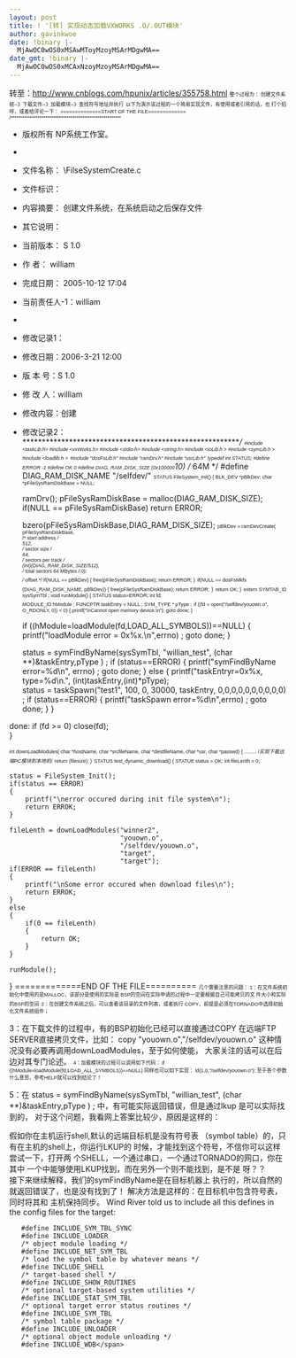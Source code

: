 ```yaml
---
layout: post
title: ! '[转] 实现动态加载VXWORKS .O/.OUT模块'
author: gavinkwoe
date: !binary |-
  MjAwOC0wOS0xMSAwMToyMzoyMSArMDgwMA==
date_gmt: !binary |-
  MjAwOC0wOS0xMCAxNzoyMzoyMSArMDgwMA==
---
```

转至：<a href="http://www.cnblogs.com/hpunix/articles/355758.html">http://www.cnblogs.com/hpunix/articles/355758.html</a>
<span style="font-family: Arial; font-size: xx-small;">整个过程为：
创建文件系统--》下载文件--》加载模块--》查找符号地址并执行</span>
<span style="font-family: Arial; font-size: xx-small;">以下为演示该过程的一个简易实现文件，有使用或者引用的话，也
打个招呼，或者给评论一下：
==============START OF THE FILE=============
/*********************************************************
 * 版权所有 NP系统工作室。
 * 
 * 文件名称：    \FilseSystemCreate.c
 * 文件标识：    
 * 内容摘要：    创建文件系统，在系统启动之后保存文件
 * 其它说明： 
 * 当前版本：    S 1.0
 * 作    者：    william
 * 完成日期：    2005-10-12 17:04
 * 当前责任人-1：william
 *
 * 修改记录1：   
 *    修改日期：2006-3-21 12:00
 *    版 本 号：S 1.0
 *    修 改 人：william
 *    修改内容：创建 
 * 修改记录2：
 **********************************************************/</span>
<span style="font-family: Arial; font-size: xx-small;">#include <taskLib.h>
#include <vxWorks.h>
#include <stdio.h>
#include <string.h> 
#include <ioLib.h >
#include <symLib.h >
#include <loadlib.h ></span>
<span style="font-family: Arial; font-size: xx-small;">#include "dosFsLib.h"
#include "ramDrv.h"
#include "usrLib.h"</span>
<span style="font-family: Arial; font-size: xx-small;">typedef int                       STATUS;
#define ERROR                     -1
#define OK                        0
#define DIAG_RAM_DISK_SIZE        (0x100000*10)  /* 64M */
#define DIAG_RAM_DISK_NAME        "/selfdev/"</span>
<span style="font-family: Arial; font-size: xx-small;">STATUS FileSystem_Init()
{
    BLK_DEV     *pBlkDev;
    char        *pFileSysRamDiskBase = NULL;
    
    ramDrv();
    pFileSysRamDiskBase = malloc(DIAG_RAM_DISK_SIZE);
    if(NULL == pFileSysRamDiskBase)
        return ERROR;
        
    bzero(pFileSysRamDiskBase,DIAG_RAM_DISK_SIZE);</span>
<span style="font-family: Arial; font-size: xx-small;">    pBlkDev = ramDevCreate( pFileSysRamDiskBase,  
                            /* start address */                
                            512,        
                            /* sector size */                                                  
                            64,     
                            /* sectors per track */                                                      
                            (int)(DIAG_RAM_DISK_SIZE/512),    
                            /* total sectors 64 MBytes */
                            0);                               
                            /* offset */
    if(NULL == pBlkDev)
    {
        free(pFileSysRamDiskBase);
        return ERROR;
    }</span>
<span style="font-family: Arial; font-size: xx-small;">    if(NULL == dosFsMkfs (DIAG_RAM_DISK_NAME, pBlkDev))
    {
        free(pFileSysRamDiskBase);
        return ERROR;</span>
<span style="font-family: Arial; font-size: xx-small;">    }</span>
<span style="font-family: Arial; font-size: xx-small;">    return OK;
}</span>
<span style="font-family: Arial; font-size: xx-small;">extern SYMTAB_ID sysSymTbl ;
void runModule()
{
    STATUS status=ERROR;
    int fd;     
    MODULE_ID hModule ;
    FUNCPTR taskEntry = NULL ;
    SYM_TYPE * pType ;</span>
<span style="font-family: Arial; font-size: xx-small;">    if ((fd = open("/selfdev/youown.o", O_RDONLY, 0)) < 0) 
    {
          printf("\nCannot open memory device.\n");
          goto done;
    }
     
    if ((hModule=loadModule(fd,LOAD_ALL_SYMBOLS))==NULL)
    {
        printf("loadModule error = 0x%x.\n",errno) ;
        goto done;
    }
   
    status = symFindByName(sysSymTbl,
                           "willian_test",
                           (char **)&taskEntry,pType ) ;
    if (status==ERROR)
    {
          printf("symFindByName error=%d\\n", errno) ;
          goto done;
    }
    else
    {
        printf("taskEntryr=0x%x, type=%d\n.",
                    (int)taskEntry,(int)*pType);         
        status = taskSpawn("test1",
                           100,
                           0,
                           30000,
                           taskEntry,
                           0,0,0,0,0,0,0,0,0,0) ;
        if (status==ERROR)
        {
            printf("taskSpawn error=%d\n",errno) ;
            goto done;
        }
    }
    
done: 
     if (fd >= 0)
       close(fd);    
}</span>
 
<span style="font-family: Arial; font-size: xx-small;">int downLoadModules(
    char *hostName,
    char *srcfileName,
    char *destfileName,
    char *usr,
    char *passwd)
{
    .........
    /*实现下载远端PC模块到本地机*/</span>
<span style="font-family: Arial; font-size: xx-small;">    return (filesize);
}</span>
<span style="font-family: Arial; font-size: xx-small;">STATUS test_dynamic_download()
{
    STATUE status = OK;
    int fileLenth = 0;
    
    status = FileSystem_Init();
    if(status == ERROR)
    {
        printf("\nerror occured during init file system\n");
        return ERROK;        
    }
    
    fileLenth = downLoadModules("winner2",
                                "youown.o",
                                "/selfdev/youown.o",
                                "target",
                                "target");
    if(ERROR == fileLenth)
    {
        printf("\nSome error occured when download files\n"); 
        return ERROK;                 
    }                                
    else
    {
        if(0 == fileLenth)  
        {
            return OK;    
        }
    }
    
    runModule();
}
=============END OF THE FILE==========</span>
<span style="font-family: Arial; font-size: xx-small;">几个需要注意的问题：
1：在文件系统初始化中使用的是MALLOC，该部分是使用的实际是
   BSP的空间在实际申请的过程中一定要根据自己可能拷贝的文
   件大小和实际的BSP的空间</span>
<span style="font-family: Arial; font-size: xx-small;">2：在创建文件系统之后，可以查看该目录的文件列表，或者执行
   COPY，前提是必须在TORNADO中选择初始化文件系统组件；
   
3：在下载文件的过程中，有的BSP初始化已经可以直接通过COPY
   在远端FTP SERVER直接拷贝文件，比如：
         copy "youown.o","/selfdev/youown.o"
   这种情况没有必要再调用downLoadModules，至于如何使能，
   大家关注的话可以在后边对其专门论述。     </span>
<span style="font-family: Arial; font-size: xx-small;">4：加载模块的过程可以调用如下代码：
        if ((hModule=loadModule(fd,LOAD_ALL_SYMBOLS))==NULL)
    同样也可以如下实现：
        ld(1,0,"/selfdev/youown.o");
    至于各个参数什么意思，参考HELP就可以找到结论了！
    
    
5：在    status = symFindByName(sysSymTbl,
                           "willian_test",
                           (char **)&taskEntry,pType ) ;
   中，有可能实际返回错误，但是通过lkup 是可以实际找到的，
   对于这个问题，我看网上答案比较少，原因是这样的：
   
   假如你在主机运行shell,默认的远端目标机是没有符号表
   （symbol table）的，只有在主机的shell上，你运行LKUP的
   时候，才能找到这个符号，不信你可以这样尝试一下，打开两
   个SHELL，一个通过串口，一个通过TORNADO的网口，你在其中
   一个中能够使用LKUP找到，而在另外一个则不能找到，是不是
   呀？？   
       接下来继续解释，我们的symFindByName是在目标机器上
   执行的，所以自然的就返回错误了，也是没有找到了！
       解决方法是这样的：在目标机中包含符号表，同时将其和
   主机保持同步。
   Wind River told us to include all this defines in the 
        config files for the target:
        
       #define INCLUDE_SYM_TBL_SYNC
       #define INCLUDE_LOADER
       /* object module loading */
       #define INCLUDE_NET_SYM_TBL  
       /* load the symbol table by whatever means */
       #define INCLUDE_SHELL 
       /* target-based shell */
       #define INCLUDE_SHOW_ROUTINES 
       /* optional target-based system utilities */
       #define INCLUDE_STAT_SYM_TBL  
       /* optional target error status routines */
       #define INCLUDE_SYM_TBL         
       /* symbol table package */
       #define INCLUDE_UNLOADER        
       /* optional object module unloading */
       #define INCLUDE_WDB</span>
